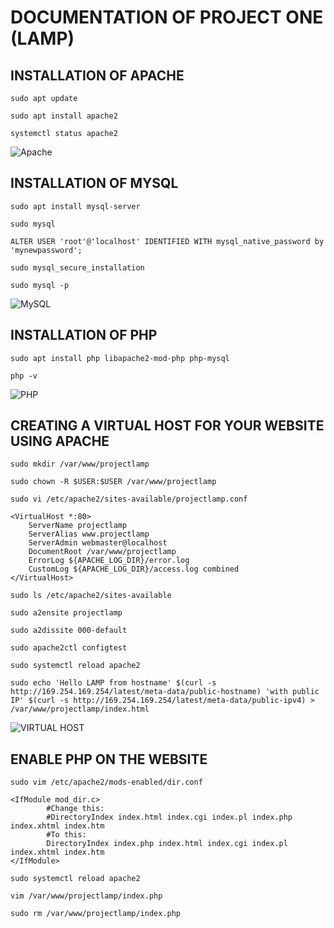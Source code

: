 # DOCUMENTATION OF PROJECT ONE (LAMP)

## INSTALLATION OF APACHE
`sudo apt update`

`sudo apt install apache2`

`systemctl status apache2`


![Apache](Apache-installation.jpg)


## INSTALLATION OF MYSQL
`sudo apt install mysql-server`

`sudo mysql`

`ALTER USER 'root'@'localhost' IDENTIFIED WITH mysql_native_password by 'mynewpassword';`

`sudo mysql_secure_installation`

`sudo mysql -p`

![MySQL](Mysql-installation.jpg)


## INSTALLATION OF PHP
`sudo apt install php libapache2-mod-php php-mysql`

`php -v`

![PHP](PHP-Installation.jpg)


## CREATING A VIRTUAL HOST FOR YOUR WEBSITE USING APACHE

`sudo mkdir /var/www/projectlamp`

`sudo chown -R $USER:$USER /var/www/projectlamp`

`sudo vi /etc/apache2/sites-available/projectlamp.conf`

```
<VirtualHost *:80>
    ServerName projectlamp
    ServerAlias www.projectlamp 
    ServerAdmin webmaster@localhost
    DocumentRoot /var/www/projectlamp
    ErrorLog ${APACHE_LOG_DIR}/error.log
    CustomLog ${APACHE_LOG_DIR}/access.log combined
</VirtualHost>

```

`sudo ls /etc/apache2/sites-available`

`sudo a2ensite projectlamp`

`sudo a2dissite 000-default`

`sudo apache2ctl configtest`

`sudo systemctl reload apache2`

`sudo echo 'Hello LAMP from hostname' $(curl -s http://169.254.169.254/latest/meta-data/public-hostname) 'with public IP' $(curl -s http://169.254.169.254/latest/meta-data/public-ipv4) > /var/www/projectlamp/index.html`

![VIRTUAL HOST](VH.jpg)

## ENABLE PHP ON THE WEBSITE
`sudo vim /etc/apache2/mods-enabled/dir.conf`

```
<IfModule mod_dir.c>
        #Change this:
        #DirectoryIndex index.html index.cgi index.pl index.php index.xhtml index.htm
        #To this:
        DirectoryIndex index.php index.html index.cgi index.pl index.xhtml index.htm
</IfModule>

```

`sudo systemctl reload apache2`

`vim /var/www/projectlamp/index.php`

`sudo rm /var/www/projectlamp/index.php`